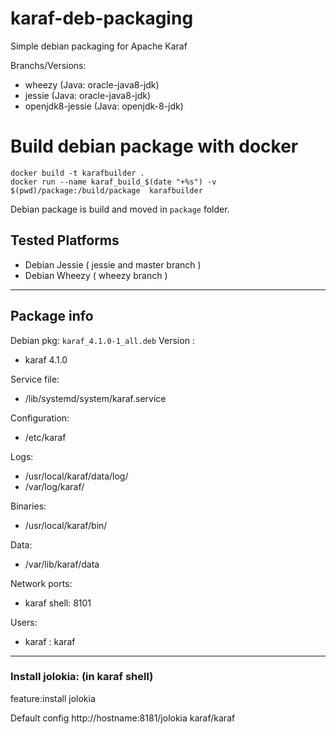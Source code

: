 karaf-deb-packaging
===================

Simple debian packaging for Apache Karaf

Branchs/Versions:
- wheezy (Java: oracle-java8-jdk)
- jessie (Java: oracle-java8-jdk)
- openjdk8-jessie (Java: openjdk-8-jdk)

# Build debian package  with docker

```
docker build -t karafbuilder .
docker run --name karaf_build_$(date "+%s") -v $(pwd)/package:/build/package  karafbuilder
```

Debian package is build and moved in `package` folder.

## Tested Platforms

* Debian Jessie ( jessie and master branch )
* Debian Wheezy ( wheezy branch )

---

## Package info
Debian pkg: `karaf_4.1.0-1_all.deb`
Version :
  - karaf 4.1.0

Service file:
  - /lib/systemd/system/karaf.service

Configuration:
  - /etc/karaf

Logs:
  - /usr/local/karaf/data/log/
  - /var/log/karaf/

Binaries:
  - /usr/local/karaf/bin/

Data:
  - /var/lib/karaf/data

Network ports:
  - karaf shell: 8101

Users:
  - karaf : karaf

---

### Install jolokia: (in karaf shell)

feature:install jolokia

Default config http://hostname:8181/jolokia  karaf/karaf

